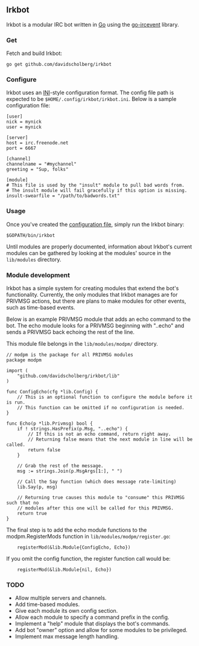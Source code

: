 ## Irkbot

Irkbot is a modular IRC bot written in [Go](https://golang.org/) using the [go-ircevent](https://github.com/thoj/go-ircevent) library.

### Get

Fetch and build Irkbot:

```
go get github.com/davidscholberg/irkbot
```

### Configure

Irkbot uses an [INI](https://en.wikipedia.org/wiki/INI_file)-style configuration format. The config file path is expected to be `$HOME/.config/irkbot/irkbot.ini`. Below is a sample configuration file:

```
[user]
nick = mynick
user = mynick

[server]
host = irc.freenode.net
port = 6667

[channel]
channelname = "#mychannel"
greeting = "Sup, folks"

[module]
# This file is used by the "insult" module to pull bad words from.
# The insult module will fail gracefully if this option is missing.
insult-swearfile = "/path/to/badwords.txt"
```

### Usage

Once you've created the [configuration file](#configure), simply run the Irkbot binary:

```
$GOPATH/bin/irkbot
```

Until modules are properly documented, information about Irkbot's current modules can be gathered by looking at the modules' source in the `lib/modules` directory.

### Module development

Irkbot has a simple system for creating modules that extend the bot's functionality. Currently, the only modules that Irkbot manages are for PRIVMSG actions, but there are plans to make modules for other events, such as time-based events.

Below is an example PRIVMSG module that adds an echo command to the bot. The echo module looks for a PRIVMSG beginning with "..echo" and sends a PRIVMSG back echoing the rest of the line.

This module file belongs in the `lib/modules/modpm/` directory.

```golang
// modpm is the package for all PRIVMSG modules
package modpm

import (
    "github.com/davidscholberg/irkbot/lib"
)

func ConfigEcho(cfg *lib.Config) {
    // This is an optional function to configure the module before it is run.
    // This function can be omitted if no configuration is needed.
}

func Echo(p *lib.Privmsg) bool {
    if ! strings.HasPrefix(p.Msg, "..echo") {
        // If this is not an echo command, return right away.
        // Returning false means that the next module in line will be called.
        return false
    }

    // Grab the rest of the message.
    msg := strings.Join(p.MsgArgs[1:], " ")

    // Call the Say function (which does message rate-limiting)
    lib.Say(p, msg)

    // Returning true causes this module to "consume" this PRIVMSG such that no
    // modules after this one will be called for this PRIVMSG.
    return true
}
```

The final step is to add the echo module functions to the modpm.RegisterMods function in `lib/modules/modpm/register.go`:

```golang
    registerMod(&lib.Module{ConfigEcho, Echo})
```

If you omit the config function, the register function call would be:

```golang
    registerMod(&lib.Module{nil, Echo})
```

### TODO

* Allow multiple servers and channels.
* Add time-based modules.
* Give each module its own config section.
* Allow each module to specify a command prefix in the config.
* Implement a "help" module that displays the bot's commands.
* Add bot "owner" option and allow  for some modules to be privileged.
* Implement max message length handling.
